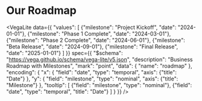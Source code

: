 # Our Roadmap

<VegaLite
  data={{
    "values": [
      {"milestone": "Project Kickoff", "date": "2024-01-01"},
      {"milestone": "Phase 1 Complete", "date": "2024-03-01"},
      {"milestone": "Phase 2 Complete", "date": "2024-06-01"},
      {"milestone": "Beta Release", "date": "2024-09-01"},
      {"milestone": "Final Release", "date": "2025-01-01"}
    ]
  }}
  spec={{
  "$schema": "https://vega.github.io/schema/vega-lite/v5.json",
  "description": "Business Roadmap with Milestones",
  "mark": "point",
  "data": {
    "name": "roadmap"
  },
  "encoding": {
    "x": {
      "field": "date",
      "type": "temporal",
      "axis": {"title": "Date"}
    },
    "y": {
      "field": "milestone",
      "type": "nominal",
      "axis": {"title": "Milestone"}
    },
    "tooltip": [
      {"field": "milestone", "type": "nominal"},
      {"field": "date", "type": "temporal", "title": "Date"}
    ]
  }
}}
/>
